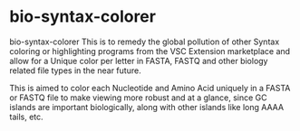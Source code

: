 # bio-syntax-colorer
bio-syntax-colorer
This is to remedy the global pollution of other Syntax coloring or highlighting programs from the VSC Extension marketplace and allow for a Unique color per letter in FASTA, FASTQ and other biology related file types in the near future.

This is aimed to color each Nucleotide and Amino Acid uniquely in a FASTA or FASTQ file to make viewing more robust and at a glance, since GC islands are important biologically, along with other islands like long AAAA tails, etc.
